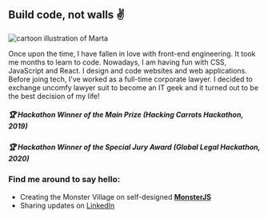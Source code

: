 ## Build code, not walls :v:

<img src="https://raw.githubusercontent.com/martatomchuck/martatomchuck/master/images/Marta.svg" alt="cartoon illustration of Marta"></img>

Once upon the time, I have fallen in love with front-end engineering. It took me months to learn to code. Nowadays, I am having fun with CSS, JavaScript and React. I design and code websites and web applications. Before joing tech, I've worked as a full-time corporate lawyer. I decided to exchange uncomfy lawyer suit to become an IT geek and it turned out to be the best decision of my life!

##### :trophy: Hackathon Winner of the Main Prize (Hacking Carrots Hackathon, 2019)
##### :trophy: Hackathon Winner of the Special Jury Award (Global Legal Hackathon, 2020)

### Find me around to say hello:
- Creating the Monster Village on self-designed **[MonsterJS](https://monsterjs.com)**
- Sharing updates on [LinkedIn](https://linkedin.com/in/martatomczakcv) 
